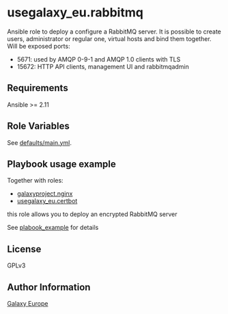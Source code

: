 usegalaxy_eu.rabbitmq
=======
Ansible role to deploy a configure a RabbitMQ server.
It is possible to create users, administrator or regular one, virtual hosts and bind them together.
Will be exposed ports:
* 5671: used by AMQP 0-9-1 and AMQP 1.0 clients with TLS
* 15672: HTTP API clients, management UI and rabbitmqadmin

Requirements
------------
Ansible >= 2.11

Role Variables
--------------
See [defaults/main.yml](defaults/main.yml).

Playbook usage example
-------------
Together with roles:
* [galaxyproject.nginx](https://github.com/galaxyproject/ansible-nginx)
* [usegalaxy_eu.certbot](https://github.com/usegalaxy-eu/ansible-certbot)

this role allows you to deploy an encrypted RabbitMQ server

See [plabook_example](playbook_example) for details
     
License
-------
GPLv3

Author Information
------------------
[Galaxy Europe](https://galaxyproject.eu)

